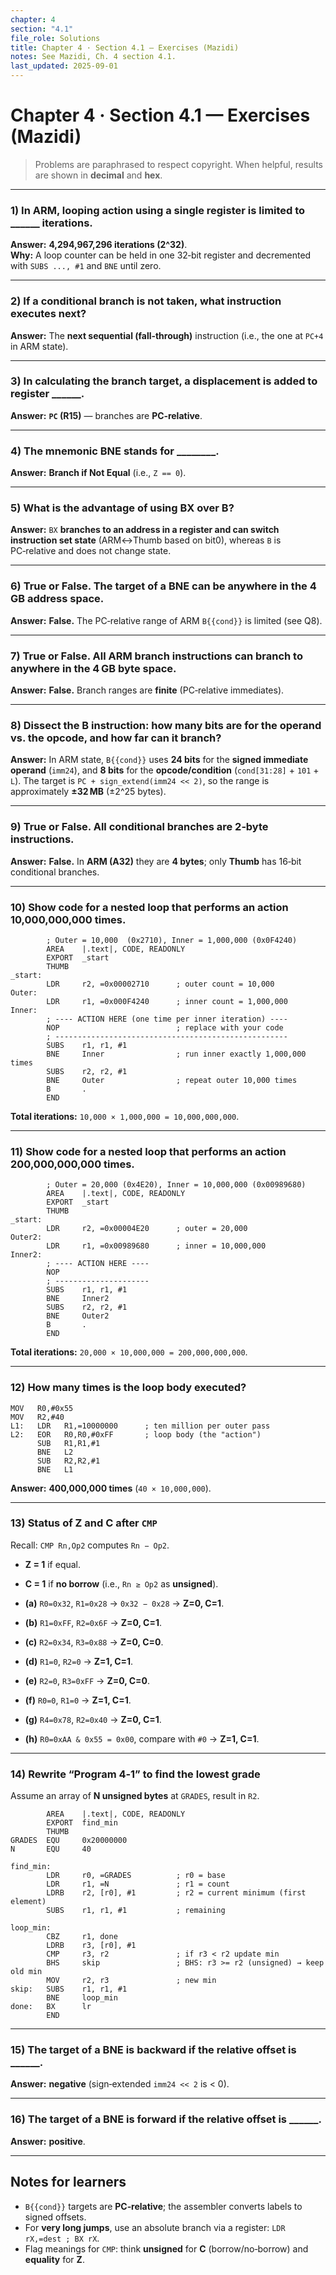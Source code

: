 ```yaml
---
chapter: 4
section: "4.1"
file_role: Solutions
title: Chapter 4 · Section 4.1 — Exercises (Mazidi)
notes: See Mazidi, Ch. 4 section 4.1.
last_updated: 2025-09-01
---
```



# Chapter 4 · Section 4.1 — Exercises (Mazidi)

> Problems are paraphrased to respect copyright. When helpful, results are shown in **decimal** and **hex**.


---

### 1) In ARM, looping action using a single register is limited to ______ iterations.  
**Answer:** **4,294,967,296 iterations (2^32)**.  
**Why:** A loop counter can be held in one 32‑bit register and decremented with `SUBS ..., #1` and `BNE` until zero.

---

### 2) If a conditional branch is **not** taken, what instruction executes next?  
**Answer:** The **next sequential (fall‑through)** instruction (i.e., the one at `PC+4` in ARM state).

---

### 3) In calculating the branch target, a displacement is added to register ______.  
**Answer:** **`PC` (R15)** — branches are **PC‑relative**.

---

### 4) The mnemonic **BNE** stands for ________.  
**Answer:** **Branch if Not Equal** (i.e., `Z == 0`).

---

### 5) What is the advantage of using **BX** over **B**?  
**Answer:** `BX` **branches to an address in a register and can switch instruction set state** (ARM↔Thumb based on bit0), whereas `B` is PC‑relative and does not change state.

---

### 6) True or False. The target of a **BNE** can be anywhere in the **4 GB** address space.  
**Answer:** **False.** The PC‑relative range of ARM `B{{cond}}` is limited (see Q8).

---

### 7) True or False. All ARM branch instructions can branch to anywhere in the **4 GB** byte space.  
**Answer:** **False.** Branch ranges are **finite** (PC‑relative immediates).

---

### 8) Dissect the **B** instruction: how many bits are for the **operand** vs. the **opcode**, and how far can it branch?  
**Answer:** In ARM state, `B{{cond}}` uses **24 bits** for the **signed immediate operand** (`imm24`), and **8 bits** for the **opcode/condition** (`cond[31:28]` + `101` + `L`). The target is `PC + sign_extend(imm24 << 2)`, so the range is approximately **±32 MB** (±2^25 bytes).

---

### 9) True or False. All **conditional branches** are 2‑byte instructions.  
**Answer:** **False.** In **ARM (A32)** they are **4 bytes**; only **Thumb** has 16‑bit conditional branches.

---

### 10) Show code for a **nested loop** that performs an action **10,000,000,000** times.
```armasm
        ; Outer = 10,000  (0x2710), Inner = 1,000,000 (0x0F4240)
        AREA    |.text|, CODE, READONLY
        EXPORT  _start
        THUMB
_start:
        LDR     r2, =0x00002710      ; outer count = 10,000
Outer:
        LDR     r1, =0x000F4240      ; inner count = 1,000,000
Inner:
        ; ---- ACTION HERE (one time per inner iteration) ----
        NOP                          ; replace with your code
        ; ----------------------------------------------------
        SUBS    r1, r1, #1
        BNE     Inner                ; run inner exactly 1,000,000 times
        SUBS    r2, r2, #1
        BNE     Outer                ; repeat outer 10,000 times
        B       .
        END
```
**Total iterations:** `10,000 × 1,000,000 = 10,000,000,000`.

---

### 11) Show code for a **nested loop** that performs an action **200,000,000,000** times.
```armasm
        ; Outer = 20,000 (0x4E20), Inner = 10,000,000 (0x00989680)
        AREA    |.text|, CODE, READONLY
        EXPORT  _start
        THUMB
_start:
        LDR     r2, =0x00004E20      ; outer = 20,000
Outer2:
        LDR     r1, =0x00989680      ; inner = 10,000,000
Inner2:
        ; ---- ACTION HERE ----
        NOP
        ; ---------------------
        SUBS    r1, r1, #1
        BNE     Inner2
        SUBS    r2, r2, #1
        BNE     Outer2
        B       .
        END
```
**Total iterations:** `20,000 × 10,000,000 = 200,000,000,000`.

---

### 12) How many times is the loop body executed?
```armasm
MOV   R0,#0x55
MOV   R2,#40
L1:   LDR   R1,=10000000      ; ten million per outer pass
L2:   EOR   R0,R0,#0xFF       ; loop body (the "action")
      SUB   R1,R1,#1
      BNE   L2
      SUB   R2,R2,#1
      BNE   L1
```
**Answer:** **400,000,000 times** (`40 × 10,000,000`).

---

### 13) Status of **Z** and **C** after `CMP`

Recall: `CMP Rn,Op2` computes `Rn − Op2`.  
- **Z = 1** if equal.  
- **C = 1** if **no borrow** (i.e., `Rn ≥ Op2` as **unsigned**).

- **(a)** `R0=0x32`, `R1=0x28` → `0x32 − 0x28` → **Z=0, C=1**.  
- **(b)** `R1=0xFF`, `R2=0x6F` → **Z=0, C=1**.  
- **(c)** `R2=0x34`, `R3=0x88` → **Z=0, C=0**.  
- **(d)** `R1=0`, `R2=0` → **Z=1, C=1**.  
- **(e)** `R2=0`, `R3=0xFF` → **Z=0, C=0**.  
- **(f)** `R0=0`, `R1=0` → **Z=1, C=1**.  
- **(g)** `R4=0x78`, `R2=0x40` → **Z=0, C=1**.  
- **(h)** `R0=0xAA & 0x55 = 0x00`, compare with `#0` → **Z=1, C=1**.

---

### 14) Rewrite “Program 4‑1” to find the **lowest** grade
Assume an array of **N unsigned bytes** at `GRADES`, result in `R2`.

```armasm
        AREA    |.text|, CODE, READONLY
        EXPORT  find_min
        THUMB
GRADES  EQU     0x20000000
N       EQU     40

find_min:
        LDR     r0, =GRADES          ; r0 = base
        LDR     r1, =N               ; r1 = count
        LDRB    r2, [r0], #1         ; r2 = current minimum (first element)
        SUBS    r1, r1, #1           ; remaining

loop_min:
        CBZ     r1, done
        LDRB    r3, [r0], #1
        CMP     r3, r2               ; if r3 < r2 update min
        BHS     skip                 ; BHS: r3 >= r2 (unsigned) → keep old min
        MOV     r2, r3               ; new min
skip:   SUBS    r1, r1, #1
        BNE     loop_min
done:   BX      lr
        END
```

---

### 15) The target of a **BNE** is **backward** if the relative offset is ______.  
**Answer:** **negative** (sign‑extended `imm24 << 2` is < 0).

---

### 16) The target of a **BNE** is **forward** if the relative offset is ______.  
**Answer:** **positive**.

---

## Notes for learners
- `B{{cond}}` targets are **PC‑relative**; the assembler converts labels to signed offsets.  
- For **very long jumps**, use an absolute branch via a register: `LDR rX,=dest ; BX rX`.  
- Flag meanings for `CMP`: think **unsigned** for **C** (borrow/no‑borrow) and **equality** for **Z**.
